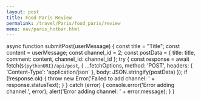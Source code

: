 ```yaml
---
layout: post
title: Food Paris Review
permalink: /travel/Paris/food_paris/review
menu: nav/paris_hotbar.html
---
```


async function submitPost(userMessage) {
    const title = "Title";
        const content = userMessage;
        const channel_id = 2;
        const postData = {
            title: title,
            comment: content,
            channel_id: channel_id
        };
        try {
            const response = await fetch(`${pythonURI}/api/post`, {
                ...fetchOptions,
                method: 'POST',
                headers: {
                    'Content-Type': 'application/json'
                },
                body: JSON.stringify(postData)
            });
            if (!response.ok) {
                throw new Error('Failed to add channel: ' + response.statusText);
            }
        } catch (error) {
            console.error('Error adding channel:', error);
            alert('Error adding channel: ' + error.message);
        }
}
</script> 